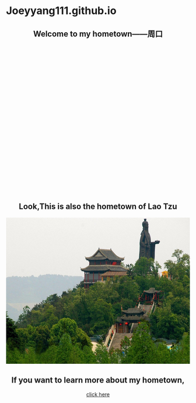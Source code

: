 # Joeyyang111.github.io
<head>
    <meta charset="UTF-8">
    <title>my hometown</title>
    <style>
        #container
        {
            width: 800px;
            height: 400px;
        }
    </style>
    <script src="https://api.map.baidu.com/api?v=1.0&&type=webgl&ak=d6yX0rbIEchKDKPPc81A5nf61DBSOXZm"></script>
</head>
<body>
    <center>
    <h2>Welcome to my hometown——周口</h2>
    <div id="container"></div>
    <script>
        var map = new BMapGL.Map("container");
        var point = new BMapGL.Point(114.65, 33.62);
        map.centerAndZoom(point, 15);
    </script>
    <h2>Look,This is also the hometown of Lao Tzu</h2>
    <img src="laotzu.jpg" alt="图片替换文本" title="a wonderful image" width="800" height="400"/>
    <h2>If you want to learn more about my hometown,</h2>
    <a href="https://baike.baidu.com/item/%E5%91%A8%E5%8F%A3/139270">click here</a>
    </center>
</body>

